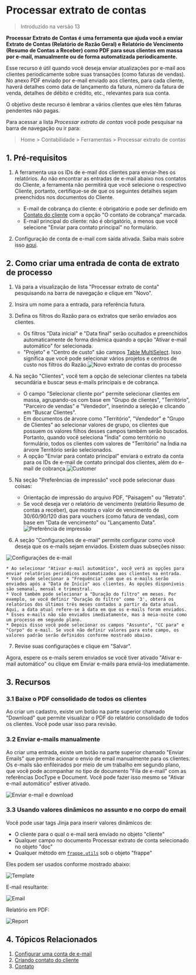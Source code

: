 # Processar extrato de contas



> Introduzido na versão 13


**Processar Extrato de Contas é uma ferramenta que ajuda você a enviar Extrato de Contas (Relatório de Razão Geral) e Relatório de Vencimento (Resumo de Contas a Receber) como PDF para seus clientes em massa por e-mail, manualmente ou de forma automatizada periodicamente.**


Esse recurso é útil quando você deseja enviar atualizações por e-mail aos clientes periodicamente sobre suas transações (como faturas de vendas). No anexo PDF enviado por e-mail enviado aos clientes, para cada cliente, haverá detalhes como data de lançamento da fatura, número da fatura de venda, detalhes de débito e crédito, etc., relevantes para sua conta.


O objetivo deste recurso é lembrar a vários clientes que eles têm faturas pendentes não pagas.


  

Para acessar a lista *Processar extrato de contas* você pode pesquisar na barra de navegação ou ir para:


> Home > Contabilidade > Ferramentas > Processar extrato de contas


## 1. Pré-requisitos


1. A ferramenta usa os IDs de e-mail dos clientes para enviar-lhes os relatórios. Ao não encontrar as entradas de e-mail abaixo nos contatos do Cliente, a ferramenta não permitirá que você selecione o respectivo Cliente, portanto, certifique-se de que os seguintes detalhes sejam preenchidos nos documentos do Cliente.


	* E-mail de cobrança do cliente: é obrigatório e pode ser definido em  [Contato do cliente](/docs/pt/CRM/contact#1-how-to-create-a-contact) com a opção "O contato de cobrança" marcada.
	* E-mail principal do cliente: não é obrigatório, a menos que você selecione "Enviar para contato principal" no formulário.
2. Configuração de conta de e-mail com saída ativada. Saiba mais sobre isso [aqui](/docs/pt/setting-up/email/email-account).


## 2. Como criar uma entrada de conta de extrato de processo


1. Vá para a visualização de lista "Processar extrato de conta" pesquisando na barra de navegação e clique em "Novo".
2. Insira um nome para a entrada, para referência futura.
3. Defina os filtros do Razão para os extratos que serão enviados aos clientes.


	* Os filtros "Data inicial" e "Data final" serão ocultados e preenchidos automaticamente de forma dinâmica quando a opção "Ativar e-mail automático" for selecionada.
	* "Projeto" e "Centro de custo" são campos [Table MultiSelect](/docs/pt/customize-erpnext/articles/table-multiselect-field). Isso significa que você pode selecionar vários projetos e centros de custo nos filtros do Razão.![Novo extrato de contas do processo](/files/process-statement-of-accounts.png)
4. Na seção "Clientes", você tem a opção de selecionar clientes na tabela secundária e buscar seus e-mails principais e de cobrança.


	* O campo "Selecionar cliente por" permite selecionar clientes em massa, agrupando-os com base em "Grupo de clientes", "Território", "Parceiro de vendas" e "Vendedor", inserindo a seleção e clicando em "Buscar Clientes".
	* Em documentos de árvore como "Território", "Vendedor" e "Grupo de Clientes" ao selecionar valores de grupo, os clientes que possuem os valores filhos desses campos também serão buscados. Portanto, quando você seleciona "Índia" como território no formulário, todos os clientes com valores de "Território" na Índia na árvore Território serão selecionados.
	* A opção "Enviar para contato principal" enviará o extrato da conta para os IDs de e-mail de contato principal dos clientes, além do e-mail de cobrança.![Customer](/files/psoa-customers.png)
5. Na seção "Preferências de impressão" você pode selecionar duas coisas:


	* Orientação de impressão do arquivo PDF, "Paisagem" ou "Retrato".
	* Se você deseja ver o relatório de vencimento (relatório Resumo de contas a receber), que mostra o valor de vencimento de 30/60/90/120 dias para vouchers (como fatura de vendas), com base em "Data de vencimento" ou "Lançamento Data".![Preferência de impressão](/files/psoa-print.png)
6. A seção "Configurações de e-mail" permite configurar como você deseja que os e-mails sejam enviados. Existem duas subseções nisso:


![Configurações de e-mail](/files/psoa-auto-email.png)


	* Ao selecionar "Ativar e-mail automático", você verá as opções para enviar relatórios periódicos automatizados aos clientes na entrada.
	* Você pode selecionar a "Frequência" com que os e-mails serão enviados após a "Data de Início" aos clientes. As opções disponíveis são semanal, mensal e trimestral.
	* Você também pode selecionar a "Duração do filtro" em meses. Por exemplo, se você definir "Duração do filtro" como '3', obterá os relatórios dos últimos três meses contados a partir da data atual. Aqui, a data atual refere-se à data em que os e-mails foram enviados.
	* Esses e-mails não são enviados imediatamente, mas à meia-noite como um processo em segundo plano.
	* Depois disso você pode selecionar os campos "Assunto", "CC para" e "Corpo" do e-mail. Se você não definir valores para este campo, os valores padrão serão definidos conforme mostrado abaixo.
7. Revise suas configurações e clique em "Salvar".


Agora, espere os e-mails serem enviados se você tiver ativado "Ativar e-mail automático" ou clique em Enviar e-mails para enviá-los imediatamente.


## 3. Recursos


### 3.1 Baixe o PDF consolidado de todos os clientes


Ao criar um cadastro, existe um botão na parte superior chamado "Download" que permite visualizar o PDF do relatório consolidado de todos os clientes. Você pode usar isso para revisão.


### 3.2 Enviar e-mails manualmente


Ao criar uma entrada, existe um botão na parte superior chamado "Enviar Emails" que permite acionar o envio de email manualmente para os clientes. Os e-mails são enfileirados por meio de um trabalho em segundo plano, que você pode acompanhar no tipo de documento "Fila de e-mail" com as referências DocType e Document. Você pode fazer isso mesmo se "Ativar e-mail automático" estiver ativado.


![Enviar e-mail e download](/files/psoa-buttons.png)


### 3.3 Usando valores dinâmicos no assunto e no corpo do email


Você pode usar tags Jinja para inserir valores dinâmicos de:


* O cliente para o qual o e-mail será enviado no objeto "cliente"
* Qualquer campo no documento Processar extrato de conta selecionado no objeto "doc"
* Qualquer método em [`frappe.utils`](https://github.com/frappe/frappe/blob/develop/frappe/utils/__init__.py) sob o objeto "frappe"


Eles podem ser usados ​​conforme mostrado abaixo:


![Template](/files/psoa-template.png)


E-mail resultante:


![Email](/files/psoa-email.png)


Relatório em PDF:


![Report](/files/psoa-report.png)


## 4. Tópicos Relacionados


1. [Configurar uma conta de e-mail](/docs/pt/setting-up/email/email-account)
2. [Criando contato do cliente](/docs/pt/CRM/contact#1-how-to-create-a-contact)
3. [Contato](/docs/pt/CRM/contact)



